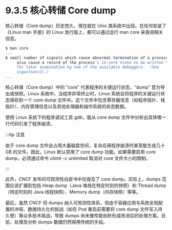# 9.3.5 核心转储 Core dump

核心转储（Core dump）历史悠久，很在就在 Unix 类系统中出现。在任何安装了《Linux man 手册》的 Linux 发行版上，都可以通过运行 man core 来查阅相关信息。

```bash
$ man core
...
A small number of signals which cause abnormal termination of a process
     also cause a record of the process's in-core state to be written to disk
     for later examination by one of the available debuggers.  (See
     sigaction(2).)
...
```

核心转储（Core dump）中的 “core” 代表程序的关键运行状态，“dump” 意为导出或快照。Linux 系统中，当程序异常终止时，Linux 系统会将程序的关键运行状态保存到一个 core dump 文件中。这个文件中包含寄存器信息（如程序指针、栈指针）、内存管理信息以及其他处理器和操作系统的状态数据。

使用 Linux 系统下的程序调试工具 gdb，能从 core dump 文件中分析出具体哪一行代码引发了程序崩溃。

:::tip  注意

由于 core dump 文件会占用大量磁盘空间，复杂应用程序崩溃时甚至能生成几十 GB 的文件。因此，Linux 默认禁用了 core dump 功能。如果需要启用 core dump，必须通过命令 ulimit -c unlimited 取消对 core 文件大小的限制。

:::


此外，CNCF 发布的可观测性白皮书中仅提及了 core dump。实际上，dumps 范围应该扩展到包括 Heap dump（Java 堆栈在特定时刻的快照）和 Thread dump（特定时刻的 Java 线程快照）、Memory dump（内存快照）等等。

最后，虽然 CNCF 将 dumps 纳入可观测性体系，但由于容器应用与系统全局配置的冲突、数据持久化的挑战（如在 Pod 重启前需要将 core dump 文件写入持久卷）等众多技术挑战，导致 dumps 尚未像性能剖析形成改进后的处理方案。目前，处理及分析 dumps 数据仍然得用传统的手段。